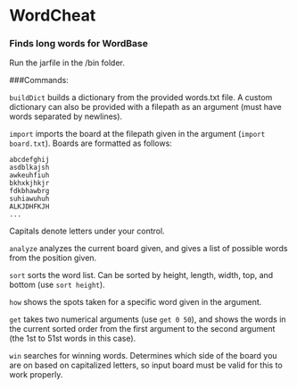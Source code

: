 # WordCheat
### Finds long words for WordBase

Run the jarfile in the /bin folder.

###Commands:

`buildDict` builds a dictionary from the provided words.txt file. A custom dictionary can also be provided with a filepath as an argument (must have words separated by newlines).

`import` imports the board at the filepath given in the argument (`import board.txt`). Boards are formatted as follows:
```
abcdefghij
asdblkajsh
awkeuhfiuh
bkhxkjhkjr
fdkbhawbrg
suhiawuhuh
ALKJDHFKJH
...
```
Capitals denote letters under your control.

`analyze` analyzes the current board given, and gives a list of possible words from the position given.

`sort` sorts the word list. Can be sorted by height, length, width, top, and bottom (use `sort height`).

`how` shows the spots taken for a specific word given in the argument.

`get` takes two numerical arguments (use `get 0 50`), and shows the words in the current sorted order from the first argument to the second argument (the 1st to 51st words in this case).

`win` searches for winning words. Determines which side of the board you are on based on capitalized letters, so input board must be valid for this to work properly.
